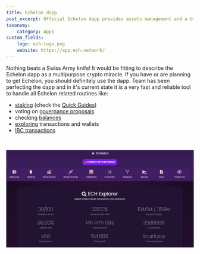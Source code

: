 ```yaml
---
title: Echelon dapp
post_excerpt: Official Echelon dapp provides assets management and a block explorer
taxonomy:
    category: Apps
custom_fields:
    logo: ech-logo.png
    website: https://app.ech.network/
---
```

Nothing beats a Swiss Army knife! It would be fitting to describe the Echelon dapp as a multipurpose crypto miracle. If you have or are planning to get Echelon, you should definitely use the dapp. Team has been perfecting the dapp and in it's current state it is a very fast and reliable tool to handle all Echelon related routines like:

* [staking](https://app.ech.network/staking) (check the [Quick Guides](https://ech.world/quick-guides))
* voting on [governance proposals](https://app.ech.network/gov)
* checking [balances](https://app.ech.network/balances)
* [exploring](https://app.ech.network/explorer) transactions and wallets
* [IBC transactions](https://app.ech.network/ibc)

&nbsp;

[![Echelon dapp](/_images/ech-dapp-pic2.png "Echelon dapp")](https://app.ech.network/)
